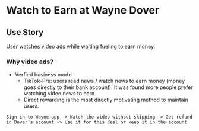 # Watch to Earn at Wayne Dover

## Use Story

User watches video ads while waiting fueling to earn money.

### Why video ads?

- Verfied business model 
    - TikTok-Pre: users read news / watch news to earn money (money goes directly to their bank account). It was found more people prefer watching video news to earn.
    - Direct rewarding is the most directly motivating method to maintain users. 
    
```
Sign in to Wayne app -> Watch the video without skipping -> Get refund in Dover's account -> Use it for this deal or keep it in the account

```